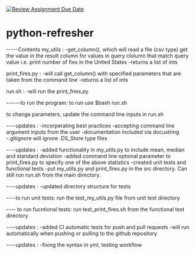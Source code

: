 [![Review Assignment Due Date](https://classroom.github.com/assets/deadline-readme-button-24ddc0f5d75046c5622901739e7c5dd533143b0c8e959d652212380cedb1ea36.svg)](https://classroom.github.com/a/oQi7O4AA)
# python-refresher

-----Contents
my_utils :
-get_column(), which will read a file (csv type) get the value in the result column for values in query clolumn that match query value 
i.e. print number of fies in the United States
-returns a list of ints

print_fires.py : 
-will call get_column() with specified parameters that are taken from the command line
-returns a list of ints

run.sh :
-will run the print_fries.py


------to run the program:
to run use $bash run.sh

to change parameters, update the command line inputs in run.sh



----updates : 
-incorperating best practices 
-accepting command line argument inputs from the user
-documentation included via docustring
-.gitignore will ignore .DS_Store type files

----updates : 
-added functionality in my_utils.py to include mean, median and standard deviation 
-added command line optoinal parameter to print_fires.py to specify one of the above statistics
-created unit tests and functional tests
-put my_utils.py and print_fires.py in the src directory. Can still run run.sh from the main directory.

----updates : 
-updated directory structure for tests 

----to run unit tests: 
run the test_my_utils.py file from unit test directory

---- to run fucntional tests: 
run test_print_fires.sh from the functional test directory 


----updates : 
-added CI automatic tests for push and pull requests
-will run automatically when pushing or pulling to the github repository

----updates : 
-fixing the syntax in yml, testing workflow
